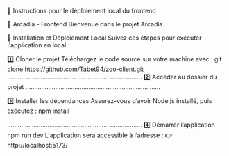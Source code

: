 📌 Instructions pour le déploiement local du frontend

🦁 Arcadia - Frontend
Bienvenue dans le projet Arcadia.

🚀 Installation et Déploiement Local
Suivez ces étapes pour exécuter l'application en local :

1️⃣ Cloner le projet
Téléchargez le code source sur votre machine avec :
git clone https://github.com/Tabet94/zoo-client.git
.............................................................................
2️⃣ Accéder au dossier du projet
.............................................................................

3️⃣ Installer les dépendances
Assurez-vous d’avoir Node.js installé, puis exécutez :
npm install

.............................................................................
4️⃣ Démarrer l’application
npm run dev
L'application sera accessible à l’adresse :
👉 http://localhost:5173/
